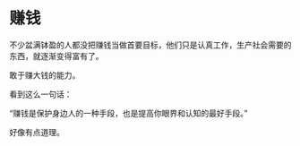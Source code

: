 # 赚钱


不少盆满钵盈的人都没把赚钱当做首要目标，他们只是认真工作，生产社会需要的东西，就逐渐变得富有了。




敢于赚大钱的能力。

看到这么一句话：

“赚钱是保护身边人的一种手段，也是提高你眼界和认知的最好手段。”

好像有点道理。
